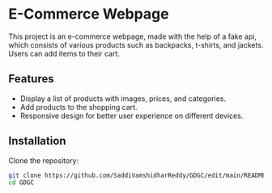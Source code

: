 # E-Commerce Webpage

This project is an e-commerce webpage, made with the help of a fake api, which consists of various products such as backpacks, t-shirts, and jackets. Users can add items to their cart.

## Features

- Display a list of products with images, prices, and categories.
- Add products to the shopping cart.
- Responsive design for better user experience on different devices.

## Installation

Clone the repository:
   ```bash
   git clone https://github.com/SaddiVamshidharReddy/GDGC/edit/main/README.md
   cd GDGC
